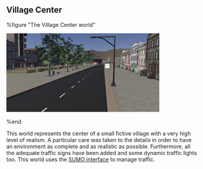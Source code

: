 ## Village Center

%figure "The Village Center world"

![village_center.png](images/village_center.thumbnail.jpg)

%end

This world represents the center of a small fictive village with a very high level of realism.
A particular care was taken to the details in order to have an environment as complete and as realistic as possible.
Furthermore, all the adequate traffic signs have been added and some dynamic traffic lights too.
This world uses the [SUMO interface](sumo-interface.md) to manage traffic.
